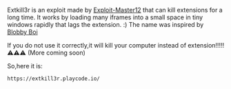Extkill3r is an exploit made by <a href="https://github.com/Exploit-Master12">Exploit-Master12</a> that can kill extensions for a long time.
It works by loading many iframes into a small space in tiny windows rapidly that lags the extension. :)
The name was inspired by <a href="https://github.com/Blobby-Boi/">Blobby Boi</a> 

If you do not use it correctly,it will kill your computer instead of extension!!!!! ⚠️⚠️⚠️  (More coming soon)

So,here it is:

```
https://extkill3r.playcode.io/

